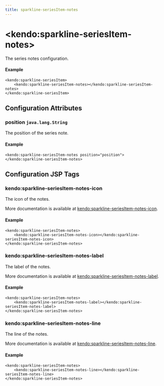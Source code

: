```yaml
---
title: sparkline-seriesItem-notes
---
```


# \<kendo:sparkline-seriesItem-notes\>

The series notes configuration.

#### Example
    <kendo:sparkline-seriesItem>
        <kendo:sparkline-seriesItem-notes></kendo:sparkline-seriesItem-notes>
    </kendo:sparkline-seriesItem>

## Configuration Attributes

### position `java.lang.String`

The position of the series note.

#### Example
    <kendo:sparkline-seriesItem-notes position="position">
    </kendo:sparkline-seriesItem-notes>


##  Configuration JSP Tags

### kendo:sparkline-seriesItem-notes-icon

The icon of the notes.

More documentation is available at [kendo:sparkline-seriesItem-notes-icon](/kendo-ui/api/wrappers/jsp/sparkline/seriesitem-notes-icon).

#### Example

    <kendo:sparkline-seriesItem-notes>
        <kendo:sparkline-seriesItem-notes-icon></kendo:sparkline-seriesItem-notes-icon>
    </kendo:sparkline-seriesItem-notes>

### kendo:sparkline-seriesItem-notes-label

The label of the notes.

More documentation is available at [kendo:sparkline-seriesItem-notes-label](/kendo-ui/api/wrappers/jsp/sparkline/seriesitem-notes-label).

#### Example

    <kendo:sparkline-seriesItem-notes>
        <kendo:sparkline-seriesItem-notes-label></kendo:sparkline-seriesItem-notes-label>
    </kendo:sparkline-seriesItem-notes>

### kendo:sparkline-seriesItem-notes-line

The line of the notes.

More documentation is available at [kendo:sparkline-seriesItem-notes-line](/kendo-ui/api/wrappers/jsp/sparkline/seriesitem-notes-line).

#### Example

    <kendo:sparkline-seriesItem-notes>
        <kendo:sparkline-seriesItem-notes-line></kendo:sparkline-seriesItem-notes-line>
    </kendo:sparkline-seriesItem-notes>

